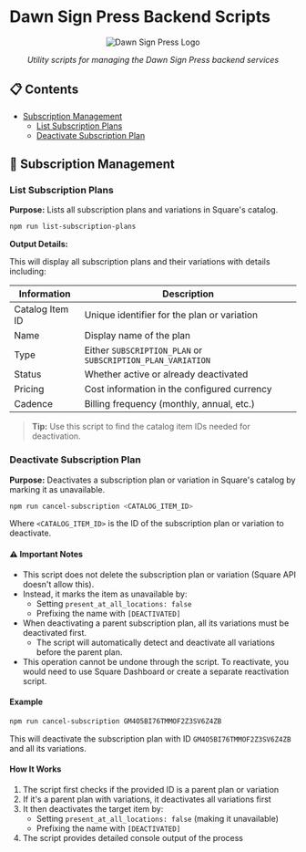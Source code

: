 # Dawn Sign Press Backend Scripts

<div align="center">

![Dawn Sign Press Logo](https://dawnsignpress.com/wp-content/uploads/2022/05/DSP_logo_2022_color.png)

*Utility scripts for managing the Dawn Sign Press backend services*

</div>

## 📋 Contents

- [Subscription Management](#subscription-management)
  - [List Subscription Plans](#list-subscription-plans)
  - [Deactivate Subscription Plan](#deactivate-subscription-plan)

## 🔄 Subscription Management

### List Subscription Plans

**Purpose:** Lists all subscription plans and variations in Square's catalog.

```bash
npm run list-subscription-plans
```

**Output Details:**

This will display all subscription plans and their variations with details including:

| Information | Description |
|-------------|-------------|
| Catalog Item ID | Unique identifier for the plan or variation |
| Name | Display name of the plan |
| Type | Either `SUBSCRIPTION_PLAN` or `SUBSCRIPTION_PLAN_VARIATION` |
| Status | Whether active or already deactivated |
| Pricing | Cost information in the configured currency |
| Cadence | Billing frequency (monthly, annual, etc.) |

> **Tip:** Use this script to find the catalog item IDs needed for deactivation.

### Deactivate Subscription Plan

**Purpose:** Deactivates a subscription plan or variation in Square's catalog by marking it as unavailable.

```bash
npm run cancel-subscription <CATALOG_ITEM_ID>
```

Where `<CATALOG_ITEM_ID>` is the ID of the subscription plan or variation to deactivate.

#### ⚠️ Important Notes

- This script does not delete the subscription plan or variation (Square API doesn't allow this).
- Instead, it marks the item as unavailable by:
  - Setting `present_at_all_locations: false`
  - Prefixing the name with `[DEACTIVATED]`
- When deactivating a parent subscription plan, all its variations must be deactivated first.
  - The script will automatically detect and deactivate all variations before the parent plan.
- This operation cannot be undone through the script. To reactivate, you would need to use Square Dashboard or create a separate reactivation script.

#### Example

```bash
npm run cancel-subscription GM4O5BI76TMMOF2Z3SV6Z4ZB
```

This will deactivate the subscription plan with ID `GM4O5BI76TMMOF2Z3SV6Z4ZB` and all its variations.

#### How It Works

1. The script first checks if the provided ID is a parent plan or variation
2. If it's a parent plan with variations, it deactivates all variations first
3. It then deactivates the target item by:
   - Setting `present_at_all_locations: false` (making it unavailable)
   - Prefixing the name with `[DEACTIVATED]`
4. The script provides detailed console output of the process
